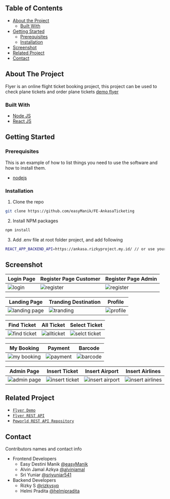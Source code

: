 ## Table of Contents

* [About the Project](#about-the-project)
  * [Built With](#built-with)
* [Getting Started](#getting-started)
  * [Prerequisites](#prerequisites)
  * [Installation](#installation)
* [Screenshot](#screenshot)
* [Related Project](#related-project)
* [Contact](#contact)


## About The Project

Flyer is an online flight ticket booking project, this project can be used to check plane tickets and order plane tickets [demo flyer](https://ankasa.rizkyproject.my.id/)

### Built With

* [Node JS](https://nodejs.org/en/docs/)
* [React JS](https://reactjs.org/)


## Getting Started

### Prerequisites

This is an example of how to list things you need to use the software and how to install them.

* [nodejs](https://nodejs.org/en/download/)

### Installation

1. Clone the repo
```bash
git clone https://github.com/easyManik/FE-AnkasaTicketing
```
2. Install NPM packages
```bash
npm install
```
3. Add .env file at root folder project, and add following
```bash
REACT_APP_BACKEND_API=https://ankasa.rizkyproject.my.id/ // or use your own
```

## Screenshot
| Login Page | Register Page Customer | Register Page Admin |
| ------------- | ------------- | ------------- |
| ![login](https://i.imgur.com/SzaMjBc.png) | ![register](https://i.imgur.com/77uUOfR.png) | ![register](https://i.imgur.com/6gowYd5.png) |

| Landing Page | Tranding Destination | Profile |
| ------------- | ------------- | ------------- |
| ![landing page](https://i.imgur.com/Vedq04L.png) | ![tranding](https://i.imgur.com/gxTwiUW.png) | ![profile](https://i.imgur.com/KicI9Oy.png) |

| Find Ticket | All Ticket | Select Ticket |
| ------------- | ------------- |  ------------- |
| ![find ticket](https://i.imgur.com/SDCLpfM.png) | ![allticket](https://i.imgur.com/WjqlKaT.png) | ![selct ticket](https://i.imgur.com/lXLPRYW.png) |

| My Booking | Payment | Barcode |
| ------------- | ------------- | ------------- |
| ![my booking](https://i.imgur.com/9k7Dk7I.png) | ![payment](https://i.imgur.com/zEpXJgq.png) | ![barcode](https://i.imgur.com/D9FCcx6.png) |

| Admin Page | Insert Ticket | Insert Airport | Insert Airlines |
| ------------- | ------------- | ------------- | ------------- |
| ![admin page](https://i.imgur.com/bzyT2hf.png) | ![insert ticket](https://i.imgur.com/fi1HfBd.png) | ![insert airport](https://i.imgur.com/0GsJ981.png) | ![insert airlines](https://i.imgur.com/HzYus4B.png) |


## Related Project
* [`Flyer Demo`](https://ankasa.rizkyproject.my.id/login)
* [`Flyer REST API`](https://flyer-be-production.up.railway.app/ticket)
* [`Peworld REST API Repository`](https://github.com/helmipradita/flyer-be)

## Contact

Contributors names and contact info

* Frontend Developers
  * Easy Destini Manik [@easyManik](https://github.com/easyManik)
  * Alvin Jamal Azkya [@alvinjamal](https://github.com/alvinjamal)
  * Sri Yuniar [@sriyuniar541](https://github.com/sriyuniar541)
* Backend Developers
  * Rizky S [@rizkysyp](https://github.com/rizkysyp)
  * Helmi Pradita [@helmipradita](https://github.com/helmipradita)
